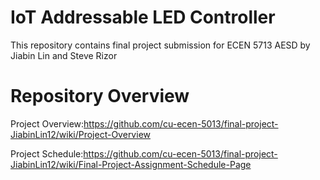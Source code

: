 # IoT Addressable LED Controller
This repository contains final project submission for ECEN 5713 AESD by Jiabin Lin and Steve Rizor

# Repository Overview
Project Overview:https://github.com/cu-ecen-5013/final-project-JiabinLin12/wiki/Project-Overview 

Project Schedule:https://github.com/cu-ecen-5013/final-project-JiabinLin12/wiki/Final-Project-Assignment-Schedule-Page
